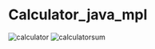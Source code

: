 # Calculator_java_mpl

![calculator](https://user-images.githubusercontent.com/82468072/138596193-434067f4-2b3f-4c3a-91cf-092c20d8e172.PNG)
![calculatorsum](https://user-images.githubusercontent.com/82468072/138595987-038760b3-9dfa-40f5-929d-d8d340fe379d.PNG)

